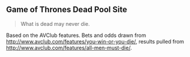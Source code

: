 ## Game of Thrones Dead Pool Site

> What is dead may never die.

Based on the AVClub features. Bets and odds drawn from http://www.avclub.com/features/you-win-or-you-die/, results pulled from http://www.avclub.com/features/all-men-must-die/.

